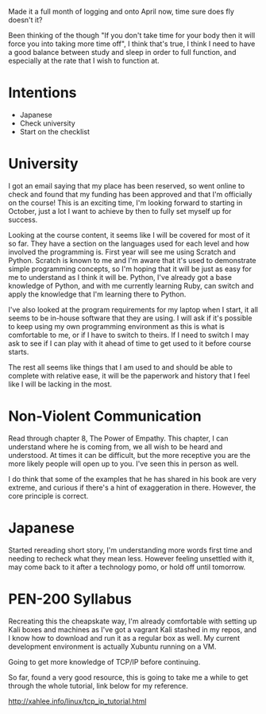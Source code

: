 Made it a full month of logging and onto April now, time sure does fly doesn't it?

Been thinking of the though "If you don't take time for your body then it will force you into taking more time off", I think that's true, I think I need to have a good balance between study and sleep in order to full function, and especially at the rate that I wish to function at.

# Intentions
- Japanese
- Check university
- Start on the checklist

# University
I got an email saying that my place has been reserved, so went online to check and found that my funding has been approved and that I'm officially on the course!
This is an exciting time, I'm looking forward to starting in October, just a lot I want to achieve by then to fully set myself up for success.

Looking at the course content, it seems like I will be covered for most of it so far. They have a section on the languages used for each level and how involved the programming is. First year will see me using Scratch and Python. Scratch is known to me and I'm aware that it's used to demonstrate simple programming concepts, so I'm hoping that it will be just as easy for me to understand as I think it will be. Python, I've already got a base knowledge of Python, and with me currently learning Ruby, can switch and apply the knowledge that I'm learning there to Python.

I've also looked at the program requirements for my laptop when I start, it all seems to be in-house software that they are using. I will ask if it's possible to keep using my own programming environment as this is what is comfortable to me, or if I have to switch to theirs. If I need to switch I may ask to see if I can play with it ahead of time to get used to it before course starts.

The rest all seems like things that I am used to and should be able to complete with relative ease, it will be the paperwork and history that I feel like I will be lacking in the most.

# Non-Violent Communication
Read through chapter 8, The Power of Empathy. This chapter, I can understand where he is coming from, we all wish to be heard and understood. At times it can be difficult, but the more receptive you are the more likely people will open up to you. I've seen this in person as well.

I do think that some of the examples that he has shared in his book are very extreme, and curious if there's a hint of exaggeration in there. However, the core principle is correct.

# Japanese
Started rereading short story, I'm understanding more words first time and needing to recheck what they mean less. However feeling unsettled with it, may come back to it after a technology pomo, or hold off until tomorrow.

# PEN-200 Syllabus
Recreating this the cheapskate way, I'm already comfortable with setting up Kali boxes and machines as I've got a vagrant Kali stashed in my repos, and I know how to download and run it as a regular box as well. My current development environment is actually Xubuntu running on a VM.

Going to get more knowledge of TCP/IP before continuing.

So far, found a very good resource, this is going to take me a while to get through the whole tutorial, link below for my reference.

http://xahlee.info/linux/tcp_ip_tutorial.html
